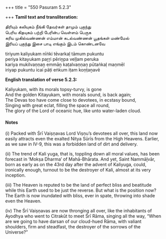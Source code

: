 +++
title = "550 Pasuram 5.2.3"

+++
**Tamil text and transliteration:**

திரியும் கலியுகம் நீங்கி தேவர்கள் தாமும் புகுந்து  
பெரிய கிதயுகம் பற்றி பேரின்ப வெள்ளம் பெருக  
கரிய முகில்வண்ணன் எம்மான் கடல்வண்ணன் பூதங்கள் மண்மேல்  
இரியப் புகுந்து இசை பாடி எங்கும் இடம் கொண்டனவே

tiriyum kaliyukam nīṅki tēvarkaḷ tāmum pukuntu  
periya kitayukam paṟṟi pēriṉpa veḷḷam peruka  
kariya mukilvaṇṇaṉ emmāṉ kaṭalvaṇṇaṉ pūtaṅkaḷ maṇmēl  
iriyap pukuntu icai pāṭi eṅkum iṭam koṇṭaṉavē

**English translation of verse 5.2.3:**

Kaliyukam, with its morals topsy-turvy, is gone  
And the golden Kitayukam, with morals sound, is back again;  
The Devas too have come close to devotees, in ecstasy bound,  
Singing with great eclat, filling the space all round,  
The glory of the Lord of oceanic hue, like unto water-laden cloud.

#### Notes

\(i\) Packed with Śrī Vaiṣṇavas Lord Viṣṇu’s devotees all over, this land now easily attracts even the exalted Nitya Sūrīs from the High Heavens. Earlier, as we saw in IV-9, this was a forbidden land of dirt and delivery.

\(ii\) The trend of Kali yuga, that is, toppling down all moral values, has been forecast in ‘Mokṣa Dharma’ of Mahā-Bhārata. And yet, Saint Nammāḻvār, born as early as on the 43rd day after the advent of Kaliyuga, could, ironically enough, turnout to be the destroyer of Kali, almost at its very inception.

\(iii\) The Heaven is reputed to be the land of perfect bliss and beatitude while this Earth used to be just the reverse. But what is the position now? The Earth is now inundated with bliss, ever in spate, throwing into shade even the Heaven.

\(iv\) The Śrī Vaiṣṇavas are now thronging all over, like the inhabitants of Ayodhya who went to Citrakūt to meet Śrī Rāma, singing all the way, “When are we going to have darsan of our cloud-hued Rāma, with valiant shoulders, firm and steadfast, the destroyer of the sorrows of the Universe?”


